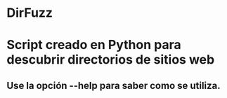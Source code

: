 # DirFuzz
<h1>Script creado en Python para descubrir directorios de sitios web</h1>

<h2>Use la opción --help para saber como se utiliza.</h2>
